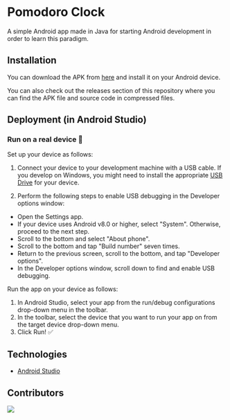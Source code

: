 # Pomodoro Clock

A simple Android app made in Java for starting Android development in order to learn this paradigm.

## Installation

You can download the APK from [here](https://github.com/Dywyll/Pomodoro-Clock/releases/download/v1.0.0/app.apk) and install it on your Android device.

You can also check out the releases section of this repository where you can find the APK file and source code in compressed files.

## Deployment (in Android Studio)

### Run on a real device :iphone:
Set up your device as follows:

1. Connect your device to your development machine with a USB cable. If you develop on Windows, you might need to install the appropriate [USB Drive](https://developer.android.com/studio/run/oem-usb) for your device.

2. Perform the following steps to enable USB debugging in the Developer options window:

* Open the Settings app.
* If your device uses Android v8.0 or higher, select "System". Otherwise, proceed to the next step.
* Scroll to the bottom and select "About phone".
* Scroll to the bottom and tap "Build number" seven times.
* Return to the previous screen, scroll to the bottom, and tap "Developer options".
* In the Developer options window, scroll down to find and enable USB debugging.

Run the app on your device as follows:

1. In Android Studio, select your app from the run/debug configurations drop-down menu in the toolbar.
2. In the toolbar, select the device that you want to run your app on from the target device drop-down menu.
3. Click Run! :white_check_mark:

## Technologies

* [Android Studio](https://developer.android.com/studio)

## Contributors

<a href="https://github.com/OneGwynn/Pomodoro-Clock/graphs/contributors">
  <img src="https://contributors-img.web.app/image?repo=OneGwynn/Pomodoro-Clock" />
</a>
